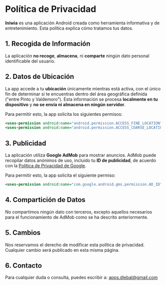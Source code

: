 # Política de Privacidad

**Iniwia** es una aplicación Android creada como herramienta informativa y de entretenimiento. Esta política explica cómo tratamos tus datos.

## 1. Recogida de Información

La aplicación **no recoge**, **almacena**, ni **comparte** ningún dato personal identificable del usuario.

## 2. Datos de Ubicación

La app accede a tu **ubicación** únicamente mientras está activa, con el único fin de determinar si te encuentras dentro del área geográfica definida ("entre Pinto y Valdemoro"). Esta información se procesa **localmente en tu dispositivo** y **no se envía ni almacena en ningún servidor**.

Para permitir esto, la app solicita los siguientes permisos:

```xml
<uses-permission android:name="android.permission.ACCESS_FINE_LOCATION" />
<uses-permission android:name="android.permission.ACCESS_COARSE_LOCATION" />
```

## 3. Publicidad

La aplicación utiliza **Google AdMob** para mostrar anuncios. AdMob puede recopilar datos anónimos de uso, incluido tu **ID de publicidad**, de acuerdo con la [Política de Privacidad de Google](https://policies.google.com/privacy?hl=es).

Para permitir esto, la app solicita el siguiente permiso:

```xml
<uses-permission android:name="com.google.android.gms.permission.AD_ID" />
```

## 4. Compartición de Datos

No compartimos ningún dato con terceros, excepto aquellos necesarios para el funcionamiento de AdMob como se ha descrito anteriormente.

## 5. Cambios

Nos reservamos el derecho de modificar esta política de privacidad. Cualquier cambio será publicado en esta misma página.

## 6. Contacto

Para cualquier duda o consulta, puedes escribir a: apps.dlebal@gmail.com
